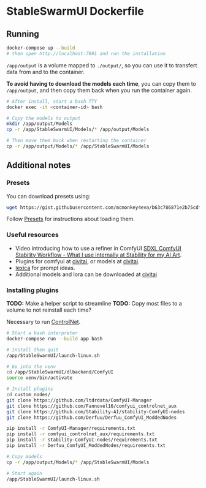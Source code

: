 # StableSwarmUI Dockerfile

## Running

```bash
docker-compose up --build
# then open http://localhost:7801 and run the installation
```

`/app/output` is a volume mapped to `./output/`, so you can use it to transfert data from and to the container.

**To avoid having to download the models each time**, you can copy them to `/app/output`, and then copy them back when
you run the container again.

```bash
# After install, start a bash TTY
docker exec -it <container-id> bash

# Copy the models to output
mkdir /app/output/Models
cp -r /app/StableSwarmUI/Models/* /app/output/Models

# Then move them back when restarting the container
cp -r /app/output/Models/* /app/StableSwarmUI/Models
```

## Additional notes

### Presets

You can download presets using:

```bash
wget https://gist.githubusercontent.com/mcmonkey4eva/b63c786871e2b75cdf2622a2052620aa/raw/76be3fded8ff9b242509a50326ae4c723fd781c6/SDXL%2520Official%2520Presets.json
```

Follow [Presets](https://github.com/Stability-AI/StableSwarmUI/blob/master/docs/Presets.md) for instructions about
loading them.

### Useful resources

- Video introducing how to use a refiner in ComfyUI
  [SDXL ComfyUI Stability Workflow - What I use internally at Stability for my AI Art](https://www.youtube.com/watch?v=2Xe79Nl_6jA).
- Plugins for comfyui at [civitai](https://civitai.com/tag/comfyui), or models at [civitai](https://civitai.com/).
- [lexica](https://lexica.art/) for prompt ideas.
- Additional models and lora can be downloaded at [civitai](https://civitai.com/)

### Installing plugins

**TODO:** Make a helper script to streamline
**TODO:** Copy most files to a volume to not reinstall each time?

Necessary to run [ControlNet](https://huggingface.co/stabilityai/control-lora).

```bash
# Start a bash interpreter
docker-compose run --build app bash

# Install then quit
/app/StableSwarmUI/launch-linux.sh

# Go into the venv
cd /app/StableSwarmUI/dlbackend/ComfyUI
source venv/bin/activate

# Install plugins
cd custom_nodes/
git clone https://github.com/ltdrdata/ComfyUI-Manager
git clone https://github.com/Fannovel16/comfyui_controlnet_aux
git clone https://github.com/Stability-AI/stability-ComfyUI-nodes
git clone https://github.com/Derfuu/Derfuu_ComfyUI_ModdedNodes

pip install -r ComfyUI-Manager/requirements.txt
pip install -r comfyui_controlnet_aux/requirements.txt
pip install -r stability-ComfyUI-nodes/requirements.txt
pip install -r Derfuu_ComfyUI_ModdedNodes/requirements.txt

# Copy models
cp -r /app/output/Models/* /app/StableSwarmUI/Models

# Start again
/app/StableSwarmUI/launch-linux.sh
```
